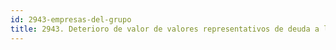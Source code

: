 ```yaml
---
id: 2943-empresas-del-grupo
title: 2943. Deterioro de valor de valores representativos de deuda a largo plazo de empresas del grupo
---
```

